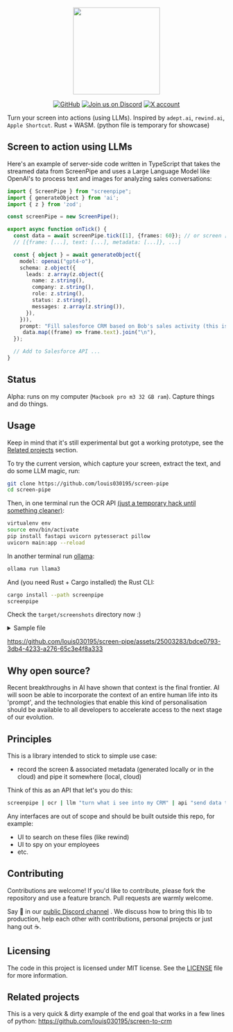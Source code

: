 
<p align="center">
    <br>
       <img src="https://github.com/louis030195/screen-pipe/assets/25003283/289bbee7-79bb-4251-9516-878a1c40dcd0" width="200"/>
    <br>
<p>
<p align="center">
    <a href="https://github.com/louis030195/screen-pipe/blob/main/LICENSE"><img alt="GitHub" src="https://img.shields.io/github/license/huggingface/datasets.svg?color=blue"></a>
    <a href="https://discord.gg/dU9EBuw7Uq"><img alt="Join us on Discord" src="https://img.shields.io/discord/823813159592001537?color=5865F2&logo=discord&logoColor=white"></a>
    <a href="https://twitter.com/screen_pipe"><img alt="X account" src="https://img.shields.io/twitter/url/https/twitter.com/diffuserslib.svg?style=social&label=Follow%20%40screen_pipe"></a>
</p>

Turn your screen into actions (using LLMs). Inspired by `adept.ai`, `rewind.ai`, `Apple Shortcut`. Rust + WASM. (python file is temporary for showcase)

## Screen to action using LLMs
Here's an example of server-side code written in TypeScript that takes the streamed data from ScreenPipe and uses a Large Language Model like OpenAI's to process text and images for analyzing sales conversations:

```typescript
import { ScreenPipe } from "screenpipe";
import { generateObject } from 'ai';
import { z } from 'zod';

const screenPipe = new ScreenPipe();

export async function onTick() {
  const data = await screenPipe.tick([1], {frames: 60}); // or screen [1, 2, 3, ...]
  // [{frame: [...], text: [...], metadata: [...]}, ...]

  const { object } = await generateObject({
    model: openai("gpt4-o"),
    schema: z.object({
      leads: z.array(z.object({
        name: z.string(),
        company: z.string(),
        role: z.string(),
        status: z.string(),
        messages: z.array(z.string()),
      }),
    })),
    prompt: "Fill salesforce CRM based on Bob's sales activity (this is what appeared on his screen): " +
     data.map((frame) => frame.text).join("\n"),
  });

  // Add to Salesforce API ...
}
```

## Status 

Alpha: runs on my computer (`Macbook pro m3 32 GB ram`). Capture things and do things.

## Usage

Keep in mind that it's still experimental but got a working prototype, see the [Related projects](#related-projects) section.

To try the current version, which capture your screen, extract the text, and do some LLM magic, run:

```bash
git clone https://github.com/louis030195/screen-pipe
cd screen-pipe
```

Then, in one terminal run the OCR API [(just a temporary hack until something cleaner)](https://github.com/louis030195/screen-pipe/issues/7):

```bash
virtualenv env
source env/bin/activate
pip install fastapi uvicorn pytesseract pillow
uvicorn main:app --reload
```

In another terminal run [ollama](https://github.com/ollama/ollama):

```bash
ollama run llama3
```

And (you need Rust + Cargo installed) the Rust CLI:

```bash
cargo install --path screenpipe
screenpipe
```

Check the `target/screenshots` directory now :)

<details>
  <summary>Sample file</summary>

  Basically ends up with bunch of image + JSON pairs with the OCR:
  
  ```json
{"text":"{\"text\":\"e P& screen-pipe Ow 33\\nOo Pe Av @ Cargo.toml M ® main.rs MX {} ® main.py 1, U cay\\n\\\\Y OPEN EDITORS screenpipe > src > ® main.rs > @ process_image\\n© Cargo.tom! screenpipe M async fn call_ocr_api(image_path: &str) — Result<String, reqwest::Error> {\\nX ® main.rs screenpipe/src M let text = response.text().await?;\\n{} Ok( text)\\n@ main.py 1,U }\\n\\\\ SCREEN-PIPE\\n> __pycache_ async fn process_image(filename: String) {\\n> .github // Example async post-processing function\\n> cy // Perform tasks like extracting text or making API calls here\\nMrecicervine println!(\\\"Processing image asynchronously: {}\\\", filename);\\nv ste // Simulate async work Lr\\n. j // tokio:: time :: sleep(Duration:: from_secs(1)).await;\\n® main.rs M y , . .\\n. y let text = call_ocr_api( &filename).await.unwrap();\\ny println!(\\\"OCR result: {}\\\", text);\\n80,\\n Cargo.toml M y // Create a JSON object\\n¥ y let json = serde_json::json!({ \\\"text\\\": text });\\n> y let new_filename = filename.replace( \\\"\\\\png\\\", \\\",json\\\");\\n> y let mut file = File::create( new_filename).unwrap();\\n> y file.write_all( json.to_string().as_bytes()).unwrap();\\n>  ¥\\n>\\n> fn screenpipe(path: &Sstr, interval: f32, running: Arc<AtomicBool>) {\\n{} // delete and recreate the directory\\nPROBLEMS 9 OUTPUT DEBUGCONSOLE TERMINAL PORTS tu we A xX\\n® .gitignore Found 1 monitors | (9 screenpipe A\\nScreenshots will be saved to target/screenshots =\\nInterval: @ seconds (g bash A\\n Cargo.toml Press Ctrl+C to stop I @ Python A\\n® Cross.toml\\n$ install.sh TN TN TN TN JN /_/\\\\ TIN TN TW\\nf{ LICENSE.md J f:/_ / /:/ VEEN J f:/_ J f:/_ \\\\OA\\\\:\\\\ J /::\\\\ 1 IN I PS I Pl.\\nnr . ar wn ee a eee ee ee ee VAN J L:1\\\\:\\\\1 131 J 1:1\\\\:\\\\7_ 1:7 /N\\n> CET PS? 11U 1 i ee ee ee ee ee A 9 hod? ee ee 9 ey ee 2 —--\\\\--\\\\:\\\\ J f:/~1:1__12\\\\ ee shed et ee\\n@ README.md 7 Aa AY ee ee A 9 a ® ®  ® a  ® \\\\ JA 1 121N\\\\_NIN?\\\\_S S31 121131 1:1 /N\\nNONE /e7N ONIN ZN NM ttt NEE NO NAA IN \\\\i\\\\ee\\\\e\\\\/ \\\\A\\\\HW:/ NONE AINA 27\\nNONE 722 NNN LSD NX Nit/eere NONE DD NONE Lt NONI ee \\\\ \\\\is/ \\\\Ne/\\\\ N\\\\esZ NO NitZ /:/\\nVW Jf NNN NNN VON: NONE NNN \\\\O\\\\N\\\\ J_S:/ \\\\ \\\\:\\\\ XN NINA:/\\n/_/:/ \\\\ \\\\is/ VAN \\\\ \\\\is/ \\\\ \\\\sa/ \\\\O\\\\N\\\\ \\\\O\\\\N\\\\ \\\\_V \\\\ Vt \\\\ \\\\s2/\\n\\\\__V \\\\__V \\\\__V \\\\__V \\\\__V \\\\__V \\\\__V \\\\__V \\\\__V\\n* Update Cursor? I\\n> BRILLIANT Ai. .--.-. --- eee eee\\n\\n& mains 2 @©®1A1@7_ rust-analyzer Ln80,Col1 Rust Copilot++ &\\n\"}"}
  ```

And the idea is to feed this to an LLM that do rest of the work
</details>



https://github.com/louis030195/screen-pipe/assets/25003283/bdce0793-3db4-4233-a276-65c3e4f8a333


## Why open source?

Recent breakthroughs in AI have shown that context is the final frontier. AI will soon be able to incorporate the context of an entire human life into its 'prompt', and the technologies that enable this kind of personalisation should be available to all developers to accelerate access to the next stage of our evolution.  

## Principles 

This is a library intended to stick to simple use case:
- record the screen & associated metadata (generated locally or in the cloud) and pipe it somewhere (local, cloud)

Think of this as an API that let's you do this:

```bash
screenpipe | ocr | llm "turn what i see into my CRM" | api "send data to salesforce api"
```

Any interfaces are out of scope and should be built outside this repo, for example:
- UI to search on these files (like rewind)
- UI to spy on your employees
- etc.

## Contributing

Contributions are welcome! If you'd like to contribute, please fork the repository and use a feature branch. Pull requests are warmly welcome.

Say 👋 in our [public Discord channel](https://discord.gg/dU9EBuw7Uq) . We discuss how to bring this lib to production, help each other with contributions, personal projects or just hang out ☕.

## Licensing

The code in this project is licensed under MIT license. See the [LICENSE](LICENSE.md) file for more information.

## Related projects

This is a very quick & dirty example of the end goal that works in a few lines of python:
https://github.com/louis030195/screen-to-crm
